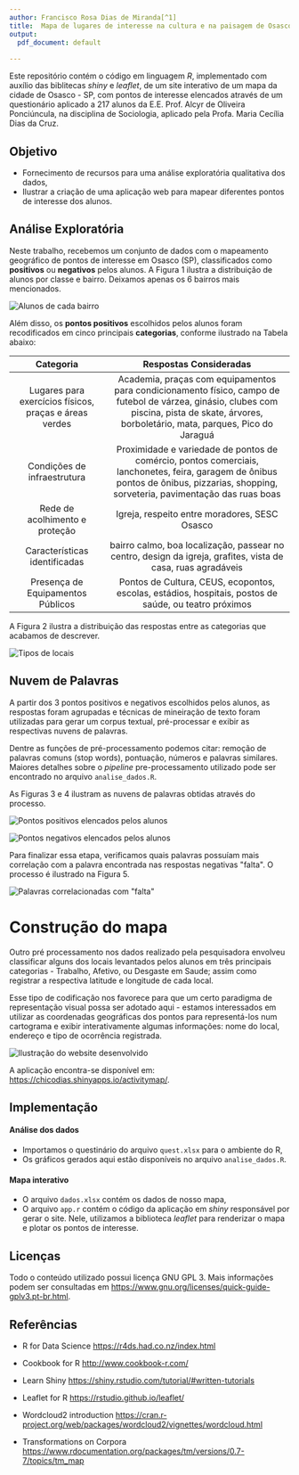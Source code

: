 ```yaml
---
author: Francisco Rosa Dias de Miranda[^1]
title:  Mapa de lugares de interesse na cultura e na paisagem de Osasco (SP)
output:
  pdf_document: default
  
---
```

[^1]: Graduando no Bacharelado em Estatística e Ciência de Dados do Instituto de Ciências Matemáticas e de Computação da Universidade de São Paulo (ICMC - USP).

Este repositório contém o código em linguagem *R*, implementado com auxílio das biblitecas *shiny* e *leaflet*, de um site interativo de um mapa da cidade de Osasco - SP, com pontos de interesse elencados através de um questionário aplicado a 217 alunos da E.E. Prof. Alcyr de Oliveira Ponciúncula, na disciplina de Sociologia, aplicado pela Profa. Maria Cecília Dias da Cruz.

## Objetivo 

- Fornecimento de recursos para uma análise exploratória qualitativa dos dados,
- Ilustrar a criação de uma aplicação web para mapear diferentes pontos de interesse dos alunos.

## Análise Exploratória

Neste trabalho, recebemos um conjunto de dados com o mapeamento geográfico de pontos de interesse em Osasco (SP), classificados como **positivos** ou **negativos** pelos alunos. A Figura 1  ilustra a distribuição de alunos por classe e bairro. Deixamos apenas os 6 bairros mais mencionados.

![Alunos de cada bairro](imagens/bairro.png)

Além disso, os **pontos positivos** escolhidos pelos alunos foram recodificados em cinco principais **categorias**, conforme ilustrado na Tabela abaixo:

| **Categoria** | **Respostas Consideradas** |
|:-:|:-:|
| Lugares para exercícios físicos, praças  e áreas verdes | Academia, praças com equipamentos para condicionamento físico, campo de futebol de várzea, ginásio, clubes com piscina, pista  de skate, árvores, borboletário, mata, parques, Pico do Jaraguá |
| Condições de  infraestrutura | Proximidade e variedade de pontos de comércio, pontos comerciais,  lanchonetes, feira, garagem de ônibus pontos de ônibus, pizzarias, shopping, sorveteria, pavimentação das ruas boas |
| Rede de acolhimento e  proteção | Igreja, respeito entre moradores, SESC Osasco |
| Características  identificadas | bairro calmo, boa localização, passear no centro,  design da igreja, grafites, vista de casa, ruas agradáveis |
| Presença de Equipamentos  Públicos | Pontos de Cultura, CEUS, ecopontos, escolas, estádios, hospitais, postos de saúde, ou teatro próximos | 
 
A Figura 2 ilustra a distribuição das respostas entre as categorias que acabamos de descrever.

![Tipos de locais](imagens/locais.png)

## Nuvem de Palavras

A partir dos 3 pontos positivos e negativos escolhidos pelos alunos, as respostas foram agrupadas e técnicas de mineiração de texto foram utilizadas para gerar um corpus textual, pré-processar e exibir as respectivas nuvens de palavras.

Dentre as funções de pré-processamento podemos citar: remoção de palavras comuns (stop words), pontuação, números e palavras similares. Maiores detalhes sobre o *pipeline* pre-processamento utilizado pode ser encontrado no arquivo `analise_dados.R`.

As Figuras 3 e 4 ilustram as nuvens de palavras obtidas através do processo.

![Pontos positivos elencados pelos alunos](imagens/wordcloud-positivo.png)

![Pontos negativos elencados pelos alunos](imagens/wordcloud-negativo.png)

Para finalizar essa etapa, verificamos quais palavras possuíam mais correlação com a palavra encontrada nas respostas negativas "falta". O processo é ilustrado na Figura 5.

![Palavras correlacionadas com "falta"](imagens/falta.png)


# Construção do mapa

Outro pré processamento nos dados realizado pela pesquisadora envolveu classificar alguns dos locais levantados pelos alunos em três principais categorias - Trabalho, Afetivo, ou Desgaste em Saude; assim como registrar a respectiva latitude e longitude de cada local.

Esse tipo de codificação nos favorece para que um certo paradigma de representação visual possa ser adotado aqui - estamos interessados em utilizar as coordenadas geográficas dos pontos para representá-los num cartograma e exibir interativamente algumas informações: nome do local, endereço e tipo de ocorrência registrada.

![Ilustração do website desenvolvido](imagens/mapa.png)

A aplicação encontra-se disponível em: <https://chicodias.shinyapps.io/activitymap/>.

## Implementação

#### Análise dos dados

- Importamos o questinário do arquivo `quest.xlsx` para o ambiente do R,
- Os gráficos gerados aqui estão disponíveis no arquivo `analise_dados.R`.


#### Mapa interativo

- O arquivo `dados.xlsx` contém os dados de nosso mapa,
- O arquivo `app.r` contém o código da aplicação em *shiny* responsável por gerar o site. Nele, utilizamos a biblioteca *leaflet* para renderizar o mapa e plotar os pontos de interesse.

## Licenças

Todo o conteúdo utilizado possui licença GNU GPL 3. Mais informações podem ser consultadas em <https://www.gnu.org/licenses/quick-guide-gplv3.pt-br.html>.

## Referências

- R for Data Science <https://r4ds.had.co.nz/index.html>
  
- Cookbook for R <http://www.cookbook-r.com/>

- Learn Shiny <https://shiny.rstudio.com/tutorial/#written-tutorials>

- Leaflet for R <https://rstudio.github.io/leaflet/>

- Wordcloud2 introduction <https://cran.r-project.org/web/packages/wordcloud2/vignettes/wordcloud.html>

- Transformations on Corpora <https://www.rdocumentation.org/packages/tm/versions/0.7-7/topics/tm_map>